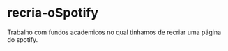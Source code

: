 # recria-oSpotify
Trabalho com fundos academicos no qual tinhamos de recriar uma página do spotify.
